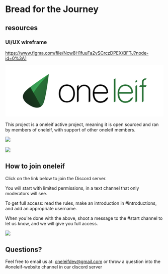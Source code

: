 # Bread for the Journey

## resources

### UI/UX wireframe

https://www.figma.com/file/Ncw8H1fuuFa2vSCrczDPEX/BFTJ?node-id=0%3A1

![](https://github.com/oneleif/olDocs/blob/master/assets/images/oneleif_logos/full_logo/oneleif_transparent.png?raw=true)

This project is a oneleif active project, meaning it is open sourced and ran by members of oneleif, with support of other oneleif members.

[![](https://img.shields.io/badge/oneleif-Twitter-blue.svg)](https://twitter.com/oneleifdev)

[![](https://img.shields.io/badge/oneleif-YouTube-red.svg)](https://www.youtube.com/channel/UC3HN0jID38K0Vb_WChvgQmA)

## How to join oneleif

Click on the link below to join the Discord server.

You will start with limited permissions, in a text channel that only moderators will see.

To get full access: read the rules, make an introduction in #introductions, and add an appropriate username.

When you're done with the above, shoot a message to the #start channel to let us know, and we will give you full access.

[![](https://img.shields.io/badge/oneleif-Discord-7284be.svg)](https://discord.gg/tv9UdJK)

## Questions?

Feel free to email us at: oneleifdev@gmail.com or throw a question into the #oneleif-website channel in our discord server
